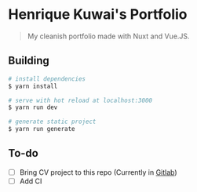 # Henrique Kuwai's Portfolio

> My cleanish portfolio made with Nuxt and Vue.JS.

## Building

```bash
# install dependencies
$ yarn install

# serve with hot reload at localhost:3000
$ yarn run dev

# generate static project
$ yarn run generate
```

## To-do

- [ ] Bring CV project to this repo (Currently in [Gitlab](https://gitlab.com/rikezenho/my-cv))
- [ ] Add CI
